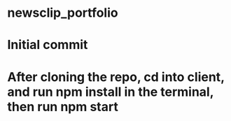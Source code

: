 # newsclip_portfolio
# Initial commit


# After cloning the repo, cd into client, and run npm install in the terminal, then run npm start 